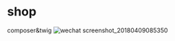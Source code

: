 # shop
composer&amp;twig
![wechat screenshot_20180409085350](https://user-images.githubusercontent.com/9360748/38498797-8dbcc362-3bd3-11e8-891a-6d042836fdfc.png)
